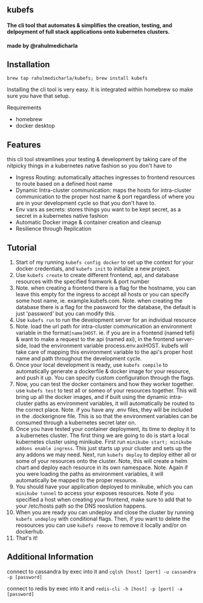 <h2>kubefs</h2>
<h4>The cli tool that automates & simplifies the creation, testing, and delpoyment of full stack applications onto kubernetes clusters.</h4>
<h4>made by @rahulmedicharla</h4>

<h2>Installation</h2>

<code>brew tap rahulmedicharla/kubefs; brew install kubefs</code>

<p>Installing the cli tool is very easy. It is integrated within homebrew so make sure you have that setup.</p>
<p>Requirements</p>
<ul>
  <li>homebrew</li>
  <li>docker desktop</li>
</ul>

<h2>Features</h2>

<p>this cli tool streamlines your testing & development by taking care of the nitpicky things in a kubernetes native fashion so you don't have to</p>

<ul>
  <li>Ingress Routing: automatically attaches ingresses to frontend resources to route based on a defined host name </li>
  <li>Dynamic Intra-cluster communication: maps the hosts for intra-cluster communication to the proper host name & port regardless of where you are in your development cycle so that you don't have to.</li>
  <li>Env vars as secrets: stores things you want to be kept secret, as a secret in a kubernetes native fashion</li>
  <li>Automatic Docker image & container creation and cleanup</li>
  <li>Resilience through Replication</li>
</ul>

<h2>Tutorial</h2>
<ol>
  <li>Start of my running <code>kubefs config docker</code> to set up the context for your docker credentials, and <code>kubefs init</code> to initialize a new project.</li>
  <li>Use <code>kubefs create</code> to create different frontend, api, and database resources with the specified framwork & port number</li>
  <li>Note. when creating a frontend there is a flag for the hostname, you can leave this empty for the ingress to accept all hosts or you can specify some host name, ie. example.kubefs.com. Note. when creating the database there is a flag for the password for the database, the default is just 'password' but you can modify this.</li>
  <li>Use <code>kubefs run</code> to run the development server for an individual resource </li>
  <li>Note. load the url path for intra-cluster communication an environment variable in the format<code>[name]HOST</code>. ie. if you are in a frontend (named tefi) & want to make a request to the api (named axi), in the frontend server-side, load the environment variable process.env.axiHOST. kubefs will take care of mapping this environment variable to the api's proper host name and path throughout the development cycle.</li>
  <li>Once your local development is ready, use <code>kubefs compile</code> to automatically generate a dockerfile & docker image for your resource, and push it up. You can specify custom configuration through the flags.</li>
  <li>Now, you can test the docker containers and how they worker together. use <code>kubefs test</code> to test all or someo of your resources together. This will bring up all the docker images, and if built using the dynamic intra-cluster paths as environment variables, it will automatically be routed to the correct place. Note. if you have any .env files, they will be included in the .dockerignore file. This is so that the environment variables can be consumed through a kubernetes secret later on.</li>
  <li>Once you have tested your container deployment, its time to deploy it to a kubernetes cluster. The first thing we are going to do is start a local kubernetes cluster using minikube. First run <code>minikube start; minikube addons enable ingress</code>. This just starts up your cluster and sets up the any addons we may need. Next, run <code>kubefs deploy</code> to deploy either all or some of your resources onto the cluster. Note, this will create a helm chart and deploy each resource in its own namespace. Note. Again if you were loading the paths as environment variables, it will automatically be mapped to the proper resource. </li>
  <li>You should have your application deployed to minikube, which you can <code>minikube tunnel</code> to access your exposes resources. Note if you specified a host when creating your frontend, make sure to add that to your /etc/hosts path so the DNS reoslution happens.</li>
  <li>When you are ready you can undeploy and close the cluster by running <code>kubefs undeploy</code> with conditional flags. Then, if you want to delete the reosources you can use <code>kubefs remove</code> to remove it locally and/or on dockerhub.</li>
  <li>That's it!</li>
</ol>

<h2>Additional Information</h2>

<p>connect to cassandra by exec into it and <code>cqlsh [host] [port] -u cassandra -p [password]</code></p>
<p>connect to redis by exec into it and <code>redis-cli -h [host] -p [port] -a [password]</code></p>
